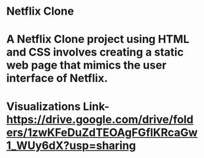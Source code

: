 # Netflix Clone
# A Netflix Clone project using HTML and CSS involves creating a static web page that mimics the user interface of Netflix.
# Visualizations Link-https://drive.google.com/drive/folders/1zwKFeDuZdTEOAgFGflKRcaGw1_WUy6dX?usp=sharing
